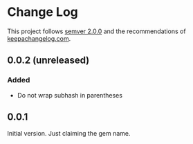 Change Log
==========

This project follows [semver 2.0.0][1] and the recommendations
of [keepachangelog.com][2].

0.0.2 (unreleased)
-----

### Added
- Do not wrap subhash in parentheses

0.0.1
-----

Initial version.  Just claiming the gem name.

[1]: http://semver.org/spec/v2.0.0.html
[2]: http://keepachangelog.com/

